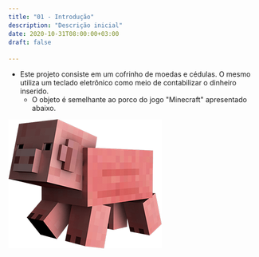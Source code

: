```yaml
---
title: "01 - Introdução"
description: "Descrição inicial"
date: 2020-10-31T08:00:00+03:00
draft: false

---
```


* Este projeto consiste em um cofrinho de moedas e cédulas. O mesmo utiliza um teclado eletrônico como meio de contabilizar o dinheiro inserido.
    * O objeto é semelhante ao porco do jogo "Minecraft" apresentado abaixo.

![Imagem de Minecraft retirada do Google](../pig-example.png)
